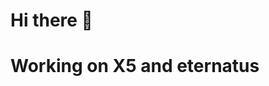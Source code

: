 # Hi there 👋

<h1>Working on X5 and eternatus</h1> 

<p align="center">
<a href="https://github.com/MUSANGTARA0">
  <img height="180em" src="https://github-readme-stats-eight-theta.vercel.app/api?u
</a>
</p>

